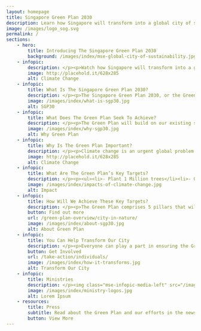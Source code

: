 ```yaml
---
layout: homepage
title: Singapore Green Plan 2030
description: Learn how Singapore will transform into a global city of sustainability with the Singapore Green Plan 2030. 
image: /images/logo_sog.svg
permalink: /
sections:
    - hero:
        title: Introducing The Singapore Green Plan 2030
        background: /images/index/mse-global-city-of-sustainability.jpg
    - infopic:
        description: </p><p>Watch how Singapore will transform into a greener and more sustainable city by 2030. </p><figure class="mse-infopic-media-right is-16by9"><iframe width="560" height="315" src="https://www.youtube.com/embed/z52hV4RkAG0" frameborder="0" allow="accelerometer; autoplay; clipboard-write; encrypted-media; gyroscope; picture-in-picture" allowfullscreen></iframe></figure><p class="mse-none">
        image: http://placehold.it/628x285
        alt: Climate Change
    - infopic:
        title: What Is The Singapore Green Plan 2030?
        description: </p><p>The Singapore Green Plan 2030, or the Green Plan, is our ambitious national plan and commitment to specific sustainability strategies over the next 10 years.</p><img class="mse-infopic-media-left" src="/images/index/what-is-sgp30.jpg" alt="Lorem Ipsum" /><p class="mse-none">
        image: /images/index/what-is-sgp30.jpg
        alt: SGP30
    - infopic:
        title: What Does The Green Plan Seek To Achieve?
        description: </p><p>The Green Plan will build on our existing sustainability foundations, striving to achieve our long-term net-zero emissions aspiration of leaving a brighter and greener Singapore for future generations.</p><img class="mse-infopic-media-right" src="/images/index/why-sgp30.jpg" alt="Lorem Ipsum" /><p class="mse-none">
        image: /images/index/why-sgp30.jpg
        alt: Why Green Plan
    - infopic:
        title: Why Is The Green Plan Important?
        description: </p><p>Climate change is an urgent global problem. Singapore is taking firm action to build a more sustainable future for our future generations. After all, sustainable development is a part of our DNA—we have always emphasised environmental protection and social inclusion, even as we pursue economic prosperity for our people.</p><img class="mse-infopic-media-left" src="/images/index/what-is-climate-change.jpg" alt="Lorem Ipsum" /><p class="mse-none">
        image: http://placehold.it/628x285
        alt: Climate Change
    - infopic:
        title: What Are The Green Plan’s Key Targets?
        description: </p><p><ul><li>- Plant 1 Million trees</li><li>- Quadruple solar energy deployment by 2025</li><li>- Become a Zero Waste nation</li><li>- Expand our cycling tracks to 1,300 km</li><li>- All vehicles to run on cleaner energy by 2040</li><li>- Be a leader of the green economy</li></ul></p><img class="mse-infopic-media-right" src="/images/index/impacts-of-climate-change.jpg" alt="Lorem Ipsum" /><p class="mse-none">
        image: /images/index/impacts-of-climate-change.jpg
        alt: Impact
    - infopic:
        title: How Will We Achieve These Key Targets?
        description: </p><p>The Green Plan comprises 5 pillars that will touch all aspects of our lives:<ul><li>- Sustainable Living</li><li>- City In Nature</li><li>- Energy Reset</li><li>- Green Economy</li><li>- Resilient Future</li></ul></p><img class="mse-infopic-media-left" src="/images/index/about-sgp30.jpg" alt="Lorem Ipsum" /><p class="mse-none">
        button: Find out more
        url: /green-plan-overview/city-in-nature/
        image: /images/index/about-sgp30.jpg
        alt: About Green Plan
    - infopic:
        title: You Can Help Transform Our City
        description: </p><p>Everyone can play a part in ensuring the Green Plan becomes a reality, transforming Singapore into a sustainable city.</p><img class="mse-infopic-media-right" src="/images/index/how-it-transforms.jpg" alt="Lorem Ipsum" /><p class="mse-none">
        button: Get Involved
        url: /take-action/individuals/
        image: /images/index/how-it-transforms.jpg
        alt: Transform Our City
    - infopic:
        title: Ministries
        description: </p><img class="mse-infopic-media-left" src="/images/index/ministry-logos.jpg" alt="Lorem Ipsum" /><p class="mse-none">
        image: /images/index/ministry-logos.jpg
        alt: Lorem Ipsum
    - resources:
        title: Press
        subtitle: Read about the Green Plan and our efforts in the news.
        button: View More
---
```


